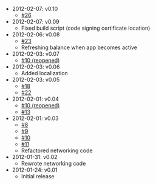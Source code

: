 * 2012-02-07: v0.10
  * [#26](https://github.com/sas71/Graf/issues/26)
* 2012-02-07: v0.09
  * Fixed build script (code signing certificate location)
* 2012-02-06: v0.08
  * [#23](https://github.com/sas71/Graf/issues/23)
  * Refreshing balance when app becomes active
* 2012-02-03: v0.07
  * [#10 (reopened)](https://github.com/sas71/Graf/issues/10)
* 2012-02-03: v0.06
  * Added localization
* 2012-02-03: v0.05
  * [#18](https://github.com/sas71/Graf/issues/18)
  * [#22](https://github.com/sas71/Graf/issues/22)
* 2012-02-01: v0.04
  * [#10 (reopened)](https://github.com/sas71/Graf/issues/10)
  * [#13](https://github.com/sas71/Graf/issues/13)
* 2012-02-01: v0.03
  * [#8](https://github.com/sas71/Graf/issues/8)
  * [#9](https://github.com/sas71/Graf/issues/9)
  * [#10](https://github.com/sas71/Graf/issues/10)
  * [#11](https://github.com/sas71/Graf/issues/11)
  * Refactored networking code
* 2012-01-31: v0.02
  * Rewrote networking code
* 2012-01-24: v0.01
  * Initial release
